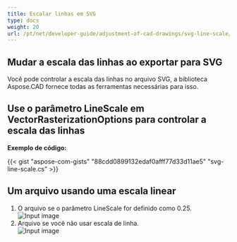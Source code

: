 ```yaml
---
title: Escalar linhas em SVG
type: docs
weight: 20
url: /pt/net/developer-guide/adjustment-of-cad-drawings/svg-line-scale/
---
```



## **Mudar a escala das linhas ao exportar para SVG**

Você pode controlar a escala das linhas no arquivo SVG, a biblioteca Aspose.CAD fornece todas as ferramentas necessárias para isso.

## **Use o parâmetro LineScale em VectorRasterizationOptions para controlar a escala das linhas**

**Exemplo de código:**

{{< gist "aspose-com-gists" "88cdd0899132edaf0afff77d33d11ae5" "svg-line-scale.cs" >}}


## Um arquivo usando uma escala linear
1. O arquivo se o parâmetro LineScale for definido como 0.25.<br>
![Input image](/_assets/guide/svg/line_scale_0.25.png)<br>
1. Arquivo se você não usar escala de linha.<br>
![Input image](/_assets/guide/svg/basic_options.png)<br>
